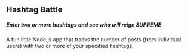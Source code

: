 ## Hashtag Battle

##### Enter two or more hashtags and see who will reign _SUPREME_

A fun little Node.js app that tracks the number of posts (from individual users) with two or more of your specified hashtags.